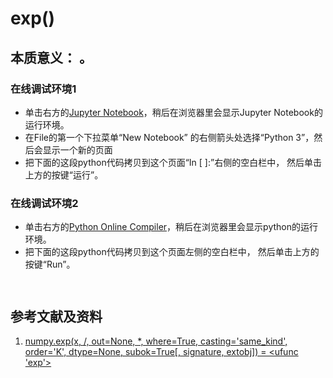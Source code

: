 # exp()

## 本质意义： 。

### 在线调试环境1

- 单击右方的[Jupyter Notebook](https://mybinder.org/v2/gh/ipython/ipython-in-depth/master?filepath=binder/Index.ipynb)，稍后在浏览器里会显示Jupyter Notebook的运行环境。
- 在File的第一个下拉菜单“New Notebook” 的右侧箭头处选择“Python 3”，然后会显示一个新的页面
- 把下面的这段python代码拷贝到这个页面“In [ ]:”右侧的空白栏中， 然后单击上方的按键“运行”。

### 在线调试环境2

- 单击右方的[Python Online Compiler](https://trinket.io/python3/a5bd54189b)，稍后在浏览器里会显示python的运行环境。
- 把下面的这段python代码拷贝到这个页面左侧的空白栏中， 然后单击上方的按键“Run”。

```python

```

```python

```

## 参考文献及资料

1. [numpy.exp(x, /, out=None, *, where=True, casting='same_kind', order='K', dtype=None, subok=True[, signature, extobj]) = <ufunc 'exp'>](https://numpy.org/doc/stable/reference/generated/numpy.exp.html#numpy.exp)


